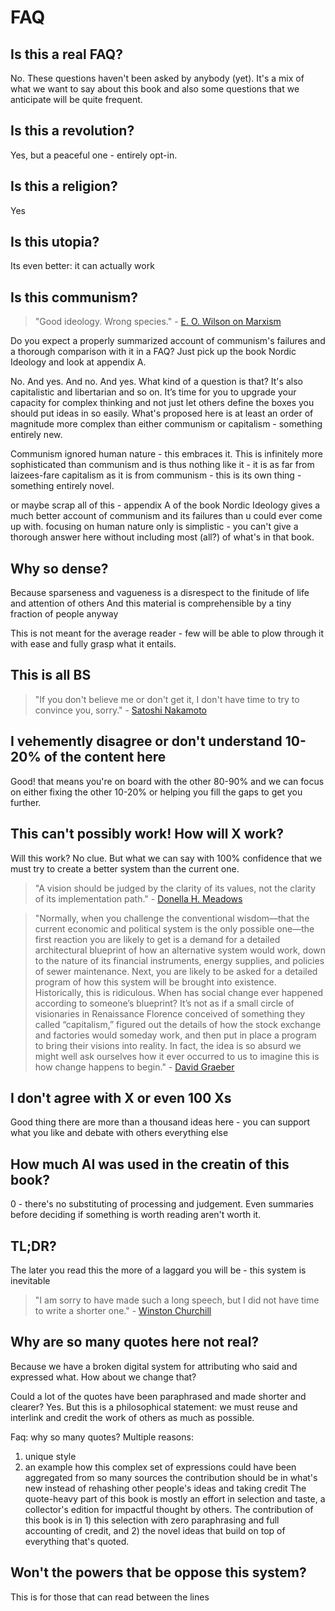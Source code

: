 # FAQ

## Is this a real FAQ?

No. These questions haven't been asked by anybody (yet). It's a mix of what we want to say about this book and also some questions that we anticipate will be quite frequent.

## Is this a revolution?

Yes, but a peaceful one - entirely opt-in.

## Is this a religion?

Yes

## Is this utopia?

Its even better: it can actually work

## Is this communism?

> "Good ideology. Wrong species." - [E. O. Wilson on Marxism](https://paulgraham.com/quo.html#:~:text=%22Good%20ideology.%20Wrong%20species.%22%0A%0A%E2%80%93%20E.%20O.%20Wilson%20on%20Marxism)

Do you expect a properly summarized account of communism's failures and a thorough comparison with it in a FAQ? Just pick up the book Nordic Ideology and look at appendix A.


No. And yes. And no. And yes. What kind of a question is that? It's also capitalistic and libertarian and so on. It’s time for you to upgrade your capacity for complex thinking and not just let others define the boxes you should put ideas in so easily. What's proposed here is at least an order of magnitude more complex than either communism or capitalism - something entirely new.

Communism ignored human nature - this embraces it. This is infinitely more sophisticated than communism and is thus nothing like it - it is as far from laizees-fare capitalism as it is from communism - this is its own thing - something entirely novel.

or maybe scrap all of this - appendix A of the book Nordic Ideology gives a much better account of communism and its failures than u could ever come up with. focusing on human nature only is simplistic - you can't give a thorough answer here without including most (all?) of what's in that book.

## Why so dense?

Because sparseness and vagueness is a disrespect to the finitude of life and attention of others
And this material is comprehensible by a tiny fraction of people anyway

This is not meant for the average reader - few will be able to plow through it with ease and fully grasp what it entails.

## This is all BS

> "If you don't believe me or don't get it, I don't have time to try to convince you, sorry." - [Satoshi Nakamoto](https://www.goodreads.com/quotes/10722205-if-you-don-t-believe-me-or-don-t-get-it-i)

## I vehemently disagree or don't understand 10-20% of the content here

Good! that means you're on board with the other 80-90% and we can focus on either fixing the other 10-20% or helping you fill the gaps to get you further.

## This can't possibly work! How will X work?

Will this work? No clue. But what we can say with 100% confidence that we must try to create a better system than the current one.


> "A vision should be judged by the clarity of its values, not the clarity of its implementation path." - [Donella H. Meadows](https://www.goodreads.com/quotes/163481-a-vision-should-be-judged-by-the-clarity-of-its)



> "Normally, when you challenge the conventional wisdom—that the current economic and political system is the only possible one—the first reaction you are likely to get is a demand for a detailed architectural blueprint of how an alternative system would work, down to the nature of its financial instruments, energy supplies, and policies of sewer maintenance. Next, you are likely to be asked for a detailed program of how this system will be brought into existence. Historically, this is ridiculous. When has social change ever happened according to someone’s blueprint? It’s not as if a small circle of visionaries in Renaissance Florence conceived of something they called “capitalism,” figured out the details of how the stock exchange and factories would someday work, and then put in place a program to bring their visions into reality. In fact, the idea is so absurd we might well ask ourselves how it ever occurred to us to imagine this is how change happens to begin." - [David Graeber](https://www.goodreads.com/quotes/776644-normally-when-you-challenge-the-conventional-wisdom-that-the-current-economic)


## I don't agree with X or even 100 Xs

Good thing there are more than a thousand ideas here - you can support what you like and debate with others everything else

## How much AI was used in the creatin of this book?

0 - there's no substituting of processing and judgement. Even summaries before deciding if something is worth reading aren't worth it.

## TL;DR?

The later you read this the more of a laggard you will be - this system is inevitable

> "I am sorry to have made such a long speech, but I did not have time to write a shorter one." - [Winston Churchill](https://www.azquotes.com/quote/788641)

## Why are so many quotes here not real?

Because we have a broken digital system for attributing who said and expressed what. How about we change that?

Could a lot of the quotes have been paraphrased and made shorter and clearer? Yes. But this is a philosophical statement: we must reuse and interlink and credit the work of others as much as possible.

Faq: why so many quotes? Multiple reasons:
1) unique style
2) an example how this complex set of expressions could have been aggregated from so many sources
the contribution should be in what's new instead of rehashing other people's ideas and taking credit
The quote-heavy part of this book is mostly an effort in selection and taste, a collector's edition for impactful thought by others.
The contribution of this book is in 1) this selection with zero paraphrasing and full accounting of credit, and 2) the novel ideas that build on top of everything that's quoted.


## Won't the powers that be oppose this system?

This is for those that can read between the lines


